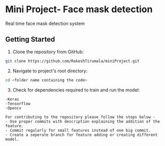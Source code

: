 # Mini Project- Face mask detection

Real time face mask detection system

## Getting Started

1. Clone the repository from GitHub:

```bash
git clone https://github.com/RakeshTirumala/miniProject.git
```

2. Navigate to project's root directory:

```bash
cd <folder name containing the code>
```

3. Check for dependencies required to train and run the model:

```
-Keras
-Tensorflow
-Opencv
```
```
For contributing to the repository please follow the steps below -
- Use proper commits with description explaining the addition of the feature.
- Commit regularly for small features instead of one big commit.
- Create a seperate branch for feature adding or creating different model.
```
